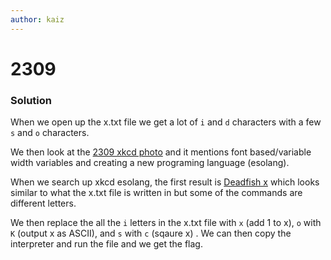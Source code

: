 ```yaml
---
author: kaiz
---
```


# 2309

### Solution
When we open up the x.txt file we get a lot of `i` and `d` characters with a few `s` and `o` characters. 

We then look at the [2309 xkcd photo](https://xkcd.com/2309/) and it mentions font based/variable width variables and creating a new programing language (esolang). 

When we search up xkcd esolang, the first result is [Deadfish x](https://esolangs.org/wiki/Deadfish_x) which looks similar to what the x.txt file is written in but some of the commands are different letters.

We then replace the all the `i` letters in the x.txt file with `x` (add 1 to x), `o` with `K` (output x as ASCII), and `s` with `c` (sqaure x) . We can then copy the interpreter and run the file and we get the flag. 
